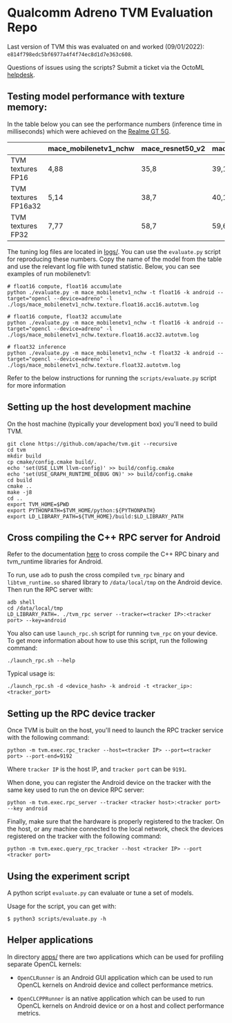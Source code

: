 # Qualcomm Adreno TVM Evaluation Repo

Last version of TVM this was evaluated on and worked (09/01/2022): `e814f798edc5bf6977a4f4f74ec8d1d7e363c608`.

Questions of issues using the scripts? Submit a ticket via the OctoML [helpdesk](https://octoml.atlassian.net/servicedesk/customer/portal/6).

## Testing model performance with texture memory:
In the table below you can see the performance numbers (inference time in
milliseconds) which were achieved on the [Realme GT 5G](https://www.gsmarena.com/realme_gt_5g-10689.php).

|                      | mace_mobilenetv1_nchw | mace_resnet50_v2 | mace_inceptionv3 | vgg16  | mace_deeplabv3 | mace_yolov3 |
|----------------------|-----------------------|------------------|------------------|--------|----------------|-------------|
| TVM textures FP16    |                  4,88 |             35,8 |             39,1 |   57,2 |          58,53 |      171,84 |
| TVM textures FP16a32 |                  5,14 |             38,7 |            40,18 |   65,4 |           61,8 |       192,5 |
| TVM textures FP32    |                  7,77 |             58,7 |            59,63 |  101,9 |           95,4 |      300,61 |

The tuning log files are located in [logs/](logs/). You
can use the `evaluate.py` script for reproducing these numbers. Copy the name of
the model from the table and use the relevant log file with tuned statistic.
Below, you can see examples of run mobilenetv1:
```
# float16 compute, float16 accumulate
python ./evaluate.py -m mace_mobilenetv1_nchw -t float16 -k android --target="opencl --device=adreno" -l ./logs/mace_mobilenetv1_nchw.texture.float16.acc16.autotvm.log

# float16 compute, float32 accumulate
python ./evaluate.py -m mace_mobilenetv1_nchw -t float16 -k android --target="opencl --device=adreno" -l ./logs/mace_mobilenetv1_nchw.texture.float16.acc32.autotvm.log

# float32 inference
python ./evaluate.py -m mace_mobilenetv1_nchw -t float32 -k android --target="opencl --device=adreno" -l ./logs/mace_mobilenetv1_nchw.texture.float32.autotvm.log
```
Refer to the below instructions for running the `scripts/evaluate.py` script for more information

## Setting up the host development machine

On the host machine (typically your development box) you'll need to build TVM. 

```
git clone https://github.com/apache/tvm.git --recursive
cd tvm
mkdir build
cp cmake/config.cmake build/.
echo 'set(USE_LLVM llvm-config)' >> build/config.cmake
echo 'set(USE_GRAPH_RUNTIME_DEBUG ON)' >> build/config.cmake
cd build
cmake ..
make -j8
cd ..
export TVM_HOME=$PWD
export PYTHONPATH=$TVM_HOME/python:${PYTHONPATH}
export LD_LIBRARY_PATH=${TVM_HOME}/build:$LD_LIBRARY_PATH
```

## Cross compiling the C++ RPC server for Android

Refer to the documentation [here](https://github.com/apache/incubator-tvm/tree/master/apps/cpp_rpc) to cross compile the C++ RPC binary and tvm_runtime libraries for Android.

To run, use `adb` to push the cross compiled `tvm_rpc` binary and `libtvm_runtime.so` shared library to `/data/local/tmp` on the Android device. Then run the RPC server with:
```
adb shell
cd /data/local/tmp
LD_LIBRARY_PATH=. ./tvm_rpc server --tracker=<tracker IP>:<tracker port> --key=android
```

You also can use `launch_rpc.sh` script for running `tvm_rpc` on your device. To
get more information about how to use this script, run the following command:
```
./launch_rpc.sh --help
```

Typical usage is:
```
./launch_rpc.sh -d <device_hash> -k android -t <tracker_ip>:<tracker_port>
```

## Setting up the RPC device tracker

Once TVM is built on the host, you'll need to launch the RPC tracker service with the following command:
```
python -m tvm.exec.rpc_tracker --host=<tracker IP> --port=<tracker port> --port-end=9192
```
Where `tracker IP` is the host IP, and `tracker port` can be `9191`.

When done, you can register the Android device on the tracker with the same key used to run the on device RPC server:

```
python -m tvm.exec.rpc_server --tracker <tracker host>:<tracker port> --key android
```

Finally, make sure that the hardware is properly registered to the tracker. On the host, or any machine connected to the local network, check the devices registered on the tracker with the following command:

```
python -m tvm.exec.query_rpc_tracker --host <tracker IP> --port <tracker port>
```

## Using the experiment script

A python script `evaluate.py` can evaluate or tune a set of models.

Usage for the script, you can get with:

```
$ python3 scripts/evaluate.py -h
```

## Helper applications
In directory [apps/](apps/) there are two applications which can be used for
profiling separate OpenCL kernels:
- `OpenCLRunner` is an Android GUI application which can be used to run OpenCL
    kernels on Android device and collect performance metrics.

- `OpenCLCPPRunner` is an native application which can be used to run OpenCL
    kernels on Android device or on a host and collect performance metrics.
